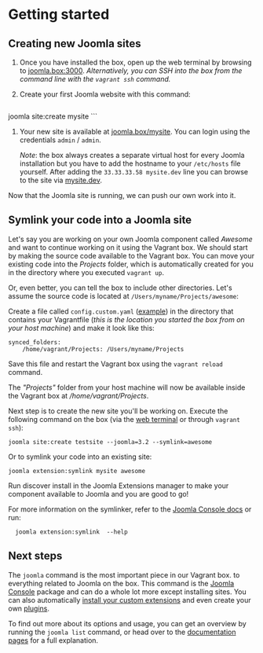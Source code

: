 # Getting started

<!-- toc -->

## Creating new Joomla sites

1. Once you have installed the box, open up the web terminal by browsing to [joomla.box:3000](http://joomla.box:3000). _Alternatively, you can SSH into the box from the command line with the `vagrant ssh` command._

1. Create your first Joomla website with this command:

    ```
joomla site:create mysite
    ```

1. Your new site is available at [joomla.box/mysite](http://joomla.box/mysite). You can login using the credentials  `admin` / `admin`.

    _Note_: the box always creates a separate virtual host for every Joomla installation but you have to add the hostname to your `/etc/hosts` file yourself. After adding the `33.33.33.58 mysite.dev` line you can browse to the site via [mysite.dev](http://mysite.dev).

Now that the Joomla site is running, we can push our own work into it.

## Symlink your code into a Joomla site

Let's say you are working on your own Joomla component called _Awesome_ and want to continue working on it using the Vagrant box. We should start by making the source code available to the Vagrant box. You can move your existing code into the _Projects_ folder, which is automatically created for you in the directory where you executed `vagrant up`.

Or, even better, you can tell the box to include other directories. Let's assume the source code is located at `/Users/myname/Projects/awesome`:

Create a file called `config.custom.yaml` ([example](https://github.com/joomlatools/joomla-vagrant/blob/master/config.custom.yaml-dist)) in the directory that contains your Vagrantfile (_this is the location you started the box from on your host machine_) and make it look like this:

    synced_folders:
        /home/vagrant/Projects: /Users/myname/Projects

Save this file and restart the Vagrant box using the `vagrant reload` command.

The _"Projects"_ folder from your host machine will now be available inside the Vagrant box at _/home/vagrant/Projects_.

Next step is to create the new site you'll be working on. Execute the following command on the box (via the [web terminal](http://joomla.box:3000) or through `vagrant ssh`):

    joomla site:create testsite --joomla=3.2 --symlink=awesome

Or to symlink your code into an existing site:

    joomla extension:symlink mysite awesome

Run discover install in the Joomla Extensions manager to make your component available to Joomla and you are good to go!

For more information on the symlinker, refer to the [Joomla Console docs](../console/usage.md) or run:

      joomla extension:symlink  --help

## Next steps

The `joomla` command is the most important piece in our Vagrant box. to everything related to Joomla on the box. This command is the [Joomla Console](../console/introduction.md) package and can do a whole lot more except installing sites. You can also automatically [install your custom extensions](../console/usage.md#install-joomla-extensions) and even create your own [plugins](../console/plugins.md).

To find out more about its options and usage, you can get an overview by running the `joomla list` command, or head over to the [documentation pages](../console/usage.md) for a full explanation.
